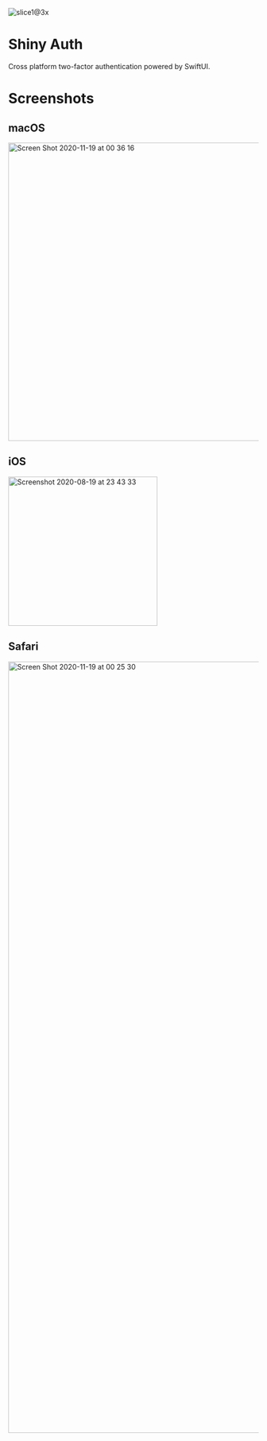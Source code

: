 ![slice1@3x](https://user-images.githubusercontent.com/7985149/99601893-a31ebf80-2a00-11eb-9aa7-33eb71041516.png)

# Shiny Auth

Cross platform two-factor authentication powered by SwiftUI.

# Screenshots

## macOS
<img width="600" alt="Screen Shot 2020-11-19 at 00 36 16" src="https://user-images.githubusercontent.com/7985149/99601662-225fc380-2a00-11eb-8444-763a7e8ecc68.png">

## iOS

<img width="300" alt="Screenshot 2020-08-19 at 23 43 33" src="https://user-images.githubusercontent.com/7985149/99601671-2855a480-2a00-11eb-88af-d69edffa9291.png">

## Safari
<img width="1552" alt="Screen Shot 2020-11-19 at 00 25 30" src="https://user-images.githubusercontent.com/7985149/99601666-24c21d80-2a00-11eb-87e6-2652073f43a5.png">
